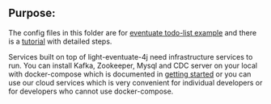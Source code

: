 ## Purpose:

The config files in this folder are for [eventuate todo-list example](https://github.com/networknt/light-example-4j/tree/master/eventuate/todo-list)
and there is a [tutorial](https://www.networknt.com/tutorial/eventuate/todo-list/)
with detailed steps.


Services built on top of light-eventuate-4j need infrastructure services to
run. You can install Kafka, Zookeeper, Mysql and CDC server on your local
with docker-compose which is documented in [getting started](https://www.networknt.com/tutorial/eventuate/getting-started/)
or you can use our cloud services which is very convenient for individual
developers or for developers who cannot use docker-compose.